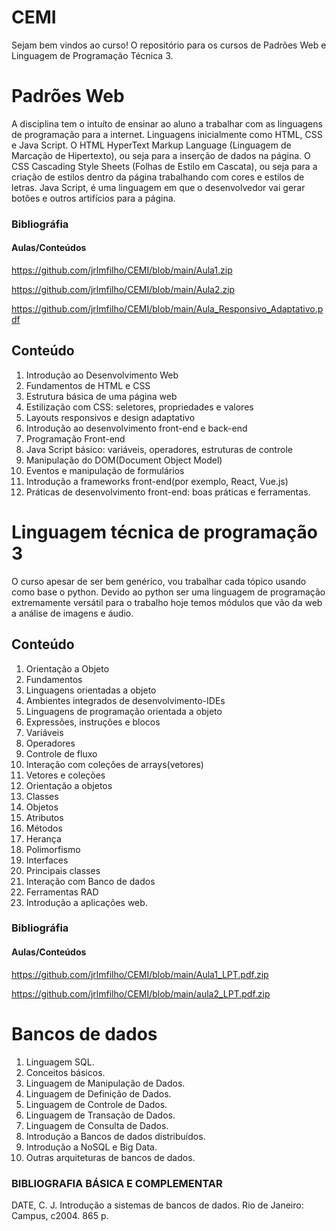# CEMI
Sejam bem vindos ao curso! O repositório para os cursos de Padrões Web e Linguagem de Programação Técnica 3.
# Padrões Web
A disciplina tem o intuíto de ensinar ao aluno a trabalhar com as linguagens de programação para a internet.
Linguagens inicialmente como HTML, CSS e Java Script. O HTML HyperText Markup Language
(Linguagem de Marcação de Hipertexto), ou seja para a inserção de dados na página. O CSS  Cascading Style Sheets
(Folhas de Estilo em Cascata), ou seja para a criação de estilos dentro da página trabalhando com cores e estilos de letras.
Java Script, é uma linguagem em que o desenvolvedor vai gerar botões e outros artifícios para a página.
### Bibliográfia

#### Aulas/Conteúdos
https://github.com/jrlmfilho/CEMI/blob/main/Aula1.zip

https://github.com/jrlmfilho/CEMI/blob/main/Aula2.zip

https://github.com/jrlmfilho/CEMI/blob/main/Aula_Responsivo_Adaptativo.pdf

## Conteúdo

1. Introdução ao Desenvolvimento Web
2. Fundamentos de HTML e CSS
3. Estrutura básica de uma página web
4. Estilização com CSS: seletores, propriedades e valores
5. Layouts responsivos e design adaptativo
6. Introdução ao desenvolvimento front-end e back-end
7. Programação Front-end
8. Java Script básico: variáveis, operadores, estruturas de controle
9. Manipulação do DOM(Document Object Model)
10. Eventos e manipulação de formulários
11. Introdução a frameworks front-end(por exemplo, React, Vue.js)
12. Práticas de desenvolvimento front-end: boas práticas e ferramentas.

 # Linguagem técnica de programação 3
O curso apesar de ser bem genérico, vou trabalhar cada tópico usando como base o python. Devido ao python ser 
uma linguagem de programação extremamente versátil para o trabalho hoje temos módulos que vão da web a análise de imagens e áudio.
## Conteúdo
 1. Orientação a Objeto
 2. Fundamentos
 3. Linguagens orientadas a objeto
 4. Ambientes integrados de desenvolvimento-IDEs
 5. Linguagens de programação orientada a objeto
 6. Expressões, instruções e blocos
 7. Variáveis
 8. Operadores
 9. Controle de fluxo
 10. Interação com coleções de arrays(vetores)
 11. Vetores e coleções
 12. Orientação a objetos
 13. Classes
 14. Objetos
 15. Atributos
 16. Métodos
 17. Herança
 18. Polimorfismo
 19. Interfaces
 20. Principais classes
 21. Interação com Banco de dados
 22. Ferramentas RAD
 23. Introdução a aplicações web.
### Bibliográfia

#### Aulas/Conteúdos
https://github.com/jrlmfilho/CEMI/blob/main/Aula1_LPT.pdf.zip

https://github.com/jrlmfilho/CEMI/blob/main/aula2_LPT.pdf.zip



# Bancos de dados

1. Linguagem SQL.
2. Conceitos básicos.
3. Linguagem de Manipulação de Dados.
4. Linguagem de Definição de Dados.
5. Linguagem de Controle de Dados.
6. Linguagem de Transação de Dados.
7. Linguagem de Consulta de Dados.
8. Introdução a Bancos de dados distribuídos.
9. Introdução a NoSQL e Big Data.
10. Outras arquiteturas de bancos de dados.

### BIBLIOGRAFIA BÁSICA E COMPLEMENTAR
DATE, C. J. Introdução a sistemas de bancos de dados. Rio de Janeiro: Campus, c2004. 865 p.


